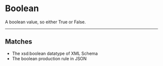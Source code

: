 # Boolean

A boolean value, so either True or False.

---
## Matches
- The xsd:boolean datatype of XML Schema
- The boolean production rule in JSON
